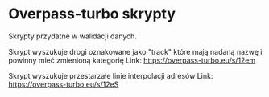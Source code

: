 # Overpass-turbo skrypty
Skrypty  przydatne  w walidacji danych.

Skrypt wyszukuje drogi oznakowane jako "track" które mają nadaną nazwę i powinny mieć zmienioną kategorię
Link: https://overpass-turbo.eu/s/12em


Skrypt wyszukuje przestarzałe linie interpolacji adresów
Link: https://overpass-turbo.eu/s/12eS
